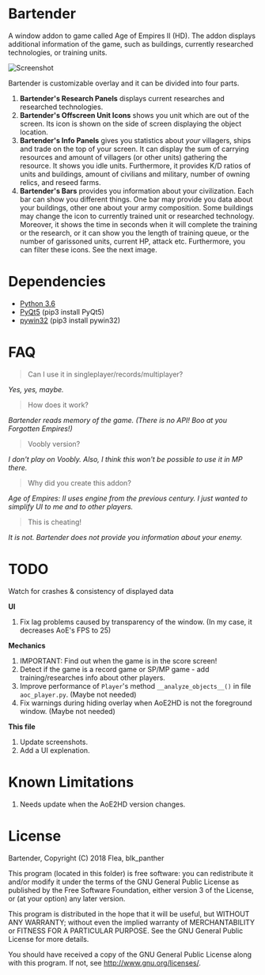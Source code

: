 # Bartender
A window addon to game called Age of Empires II (HD). The addon displays additional information of the game, such as buildings, currently researched technologies, or training units.

![Screenshot](https://i.imgur.com/JWsTbWB.jpg)

Bartender is customizable overlay and it can be divided into four parts. 

1) **Bartender's Research Panels** displays current researches and researched technologies.
2) **Bartender's Offscreen Unit Icons** shows you unit which are out of the screen. Its icon is shown on the side of screen displaying the object location.
3) **Bartender's Info Panels** gives you statistics about *your* villagers, ships and trade on the top of your screen. It can display the sum of carrying resources and amount of villagers (or other units) gathering the resource. It shows you idle units. Furthermore, it provides K/D ratios of units and buildings, amount of civilians and military, number of owning relics, and reseed farms.
4) **Bartender's Bars** provides you information about your civilization. Each bar can show you different things. One bar may provide you data about your buildings, other one about your army composition. Some buildings may change the icon to currently trained unit or researched technology. Moreover, it shows the time in seconds when it will complete the training or the research, or it can show you the length of training queue, or the number of garissoned units, current HP, attack etc. Furthermore, you can filter these icons. See the next image.




# Dependencies
- [Python 3.6](https://www.python.org/downloads/ "Download Python | Python.org")
- [PyQt5](https://www.riverbankcomputing.com/software/pyqt/download5/) (pip3 install PyQt5)
- [pywin32](https://pypi.org/project/pywin32/) (pip3 install pywin32)


# FAQ
> Can I use it in singleplayer/records/multiplayer?

*Yes, yes, maybe.*

> How does it work?

*Bartender reads memory of the game. (There is no API! Boo at you Forgotten Empires!)*

> Voobly version?

*I don't play on Voobly. Also, I think this won't be possible to use it in MP there.*

> Why did you create this addon?

*Age of Empires: II uses engine from the previous century. I just wanted to simplify UI to me and to other players.*

> This is cheating!

*It is not. Bartender does not provide you information about your enemy.*

# TODO

Watch for crashes & consistency of displayed data

**UI**
1) Fix lag problems caused by transparency of the window. (In my case, it decreases AoE's FPS to 25) 

**Mechanics**
1) IMPORTANT: Find out when the game is in the score screen! 
2) Detect if the game is a record game or SP/MP game - add training/researches info about other players.
3) Improve performance of `Player`'s method `__analyze_objects__()` in file `aoc_player.py`. (Maybe not needed) 
4) Fix warnings during hiding overlay when AoE2HD is not the foreground window. (Maybe not needed)

**This file**
1) Update screenshots.
2) Add a UI explenation.

# Known Limitations
1) Needs update when the AoE2HD version changes.

# License
Bartender, Copyright (C) 2018 Flea, blk_panther

This program (located in this folder) is free software: you can redistribute it and/or modify it under the terms of the GNU General Public License as published by the Free Software Foundation, either version 3 of the License, or (at your option) any later version.

This program is distributed in the hope that it will be useful, but WITHOUT ANY WARRANTY; without even the implied warranty of MERCHANTABILITY or FITNESS FOR A PARTICULAR PURPOSE. See the GNU General Public License for more details.

You should have received a copy of the GNU General Public License along with this program.  If not, see <http://www.gnu.org/licenses/>.
